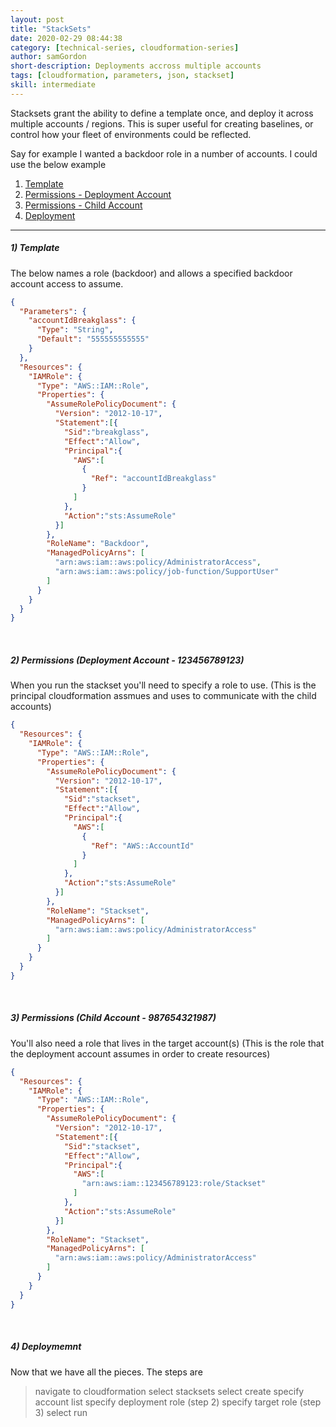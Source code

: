```yaml
---
layout: post
title: "StackSets"
date: 2020-02-29 08:44:38
category: [technical-series, cloudformation-series]
author: samGordon
short-description: Deployments accross multiple accounts
tags: [cloudformation, parameters, json, stackset]
skill: intermediate
---
```


Stacksets grant the ability to define a template once, and deploy it across multiple accounts / regions.
This is super useful for creating baselines, or control how your fleet of environments could be reflected.

Say for example I wanted a backdoor role in a number of accounts. I could use the below example

1. [Template](#template)
2. [Permissions - Deployment Account](#permissions-parent)
3. [Permissions - Child Account](#permissions-child)
4. [Deployment](#deployment)

---

<a name = "template"></a>
##### 1) Template

The below names a role (backdoor) and allows a specified backdoor account access to assume.

```json
{
  "Parameters": {
    "accountIdBreakglass": {
      "Type": "String",
      "Default": "555555555555"
    }
  },
  "Resources": {
    "IAMRole": {
      "Type": "AWS::IAM::Role",
      "Properties": {
        "AssumeRolePolicyDocument": {
          "Version": "2012-10-17",
          "Statement":[{
            "Sid":"breakglass",
            "Effect":"Allow",
            "Principal":{
              "AWS":[
                {
                  "Ref": "accountIdBreakglass"
                }
              ]
            },
            "Action":"sts:AssumeRole"
          }]
        },
        "RoleName": "Backdoor",
        "ManagedPolicyArns": [
          "arn:aws:iam::aws:policy/AdministratorAccess",  
          "arn:aws:iam::aws:policy/job-function/SupportUser"
        ]
      }
    }
  }
}
```

<br>

<a name = "permissions-parent"></a>
##### 2) Permissions (Deployment Account - 123456789123)

When you run the stackset you'll need to specify a role to use.
(This is the principal cloudformation assmues and uses to communicate with the child accounts)

```json
{
  "Resources": {
    "IAMRole": {
      "Type": "AWS::IAM::Role",
      "Properties": {
        "AssumeRolePolicyDocument": {
          "Version": "2012-10-17",
          "Statement":[{
            "Sid":"stackset",
            "Effect":"Allow",
            "Principal":{
              "AWS":[
                {
                  "Ref": "AWS::AccountId"
                }
              ]
            },
            "Action":"sts:AssumeRole"
          }]
        },
        "RoleName": "Stackset",
        "ManagedPolicyArns": [
          "arn:aws:iam::aws:policy/AdministratorAccess"
        ]
      }
    }
  }
}
```


<br>

<a name = "permissions-child"></a>
##### 3) Permissions (Child Account - 987654321987)

You'll also need a role that lives in the target account(s)
(This is the role that the deployment account assumes in order to create resources)

```json
{
  "Resources": {
    "IAMRole": {
      "Type": "AWS::IAM::Role",
      "Properties": {
        "AssumeRolePolicyDocument": {
          "Version": "2012-10-17",
          "Statement":[{
            "Sid":"stackset",
            "Effect":"Allow",
            "Principal":{
              "AWS":[
                "arn:aws:iam::123456789123:role/Stackset"
              ]
            },
            "Action":"sts:AssumeRole"
          }]
        },
        "RoleName": "Stackset",
        "ManagedPolicyArns": [
          "arn:aws:iam::aws:policy/AdministratorAccess"
        ]
      }
    }
  }
}
```

<br>

<a name = "deployments"></a>
##### 4) Deploymemnt

Now that we have all the pieces. The steps are

> navigate to cloudformation
> select stacksets
> select create
> specify account list
> specify deployment role (step 2)
> specify target role (step 3)
> select run
